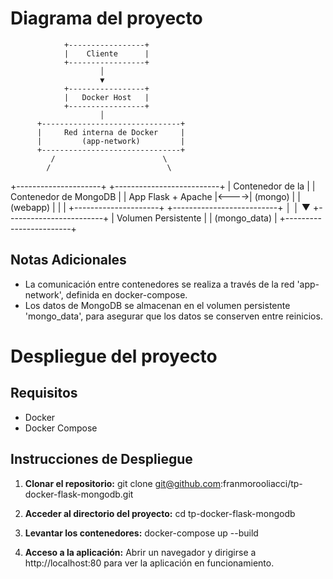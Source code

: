 # Diagrama del proyecto

                +-----------------+
                |    Cliente      |
                +-----------------+
                        │
                        ▼
                +-----------------+
                |   Docker Host   |
                +-----------------+
                        │
          +-------------------------------+
          |     Red interna de Docker     |
          |         (app-network)         |
          +-------------------------------+
             /                        \
            /                          \
+---------------------+      +--------------------------+
| Contenedor de la    |      |  Contenedor de MongoDB   |
| App Flask + Apache  |<---->|        (mongo)           |
|      (webapp)       |      |                          |
+---------------------+      +--------------------------+
                                       │
                                       │
                                       ▼
                          +------------------------+
                          |  Volumen Persistente   |
                          |     (mongo_data)       |
                          +------------------------+

## Notas Adicionales
- La comunicación entre contenedores se realiza a través de la red 'app-network', definida en docker-compose.
- Los datos de MongoDB se almacenan en el volumen persistente 'mongo_data', para asegurar que los datos se conserven entre reinicios.


# Despliegue del proyecto

## Requisitos
- Docker
- Docker Compose

## Instrucciones de Despliegue

1. **Clonar el repositorio:**
   git clone git@github.com:franmorooliacci/tp-docker-flask-mongodb.git

2. **Acceder al directorio del proyecto:**
   cd tp-docker-flask-mongodb

3. **Levantar los contenedores:**
   docker-compose up --build

4. **Acceso a la aplicación:**
   Abrir un navegador y dirigirse a http://localhost:80 para ver la aplicación en funcionamiento.

